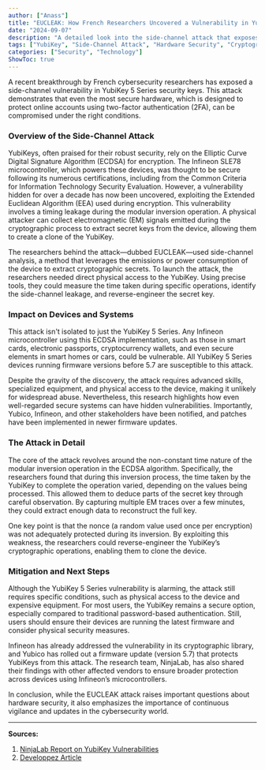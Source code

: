 ```yaml
---
author: ["Anass"]
title: "EUCLEAK: How French Researchers Uncovered a Vulnerability in YubiKey Security Keys"
date: "2024-09-07"
description: "A detailed look into the side-channel attack that exposes cryptographic secrets from YubiKey 5 Series and other Infineon-based devices."
tags: ["YubiKey", "Side-Channel Attack", "Hardware Security", "Cryptography", "Vulnerability"]
categories: ["Security", "Technology"]
ShowToc: true
---
```


A recent breakthrough by French cybersecurity researchers has exposed a side-channel vulnerability in YubiKey 5 Series security keys. This attack demonstrates that even the most secure hardware, which is designed to protect online accounts using two-factor authentication (2FA), can be compromised under the right conditions.

### Overview of the Side-Channel Attack
YubiKeys, often praised for their robust security, rely on the Elliptic Curve Digital Signature Algorithm (ECDSA) for encryption. The Infineon SLE78 microcontroller, which powers these devices, was thought to be secure following its numerous certifications, including from the Common Criteria for Information Technology Security Evaluation. However, a vulnerability hidden for over a decade has now been uncovered, exploiting the Extended Euclidean Algorithm (EEA) used during encryption. This vulnerability involves a timing leakage during the modular inversion operation. A physical attacker can collect electromagnetic (EM) signals emitted during the cryptographic process to extract secret keys from the device, allowing them to create a clone of the YubiKey.

The researchers behind the attack—dubbed EUCLEAK—used side-channel analysis, a method that leverages the emissions or power consumption of the device to extract cryptographic secrets. To launch the attack, the researchers needed direct physical access to the YubiKey. Using precise tools, they could measure the time taken during specific operations, identify the side-channel leakage, and reverse-engineer the secret key.

### Impact on Devices and Systems

This attack isn't isolated to just the YubiKey 5 Series. Any Infineon microcontroller using this ECDSA implementation, such as those in smart cards, electronic passports, cryptocurrency wallets, and even secure elements in smart homes or cars, could be vulnerable. All YubiKey 5 Series devices running firmware versions before 5.7 are susceptible to this attack.

Despite the gravity of the discovery, the attack requires advanced skills, specialized equipment, and physical access to the device, making it unlikely for widespread abuse. Nevertheless, this research highlights how even well-regarded secure systems can have hidden vulnerabilities. Importantly, Yubico, Infineon, and other stakeholders have been notified, and patches have been implemented in newer firmware updates.

### The Attack in Detail

The core of the attack revolves around the non-constant time nature of the modular inversion operation in the ECDSA algorithm. Specifically, the researchers found that during this inversion process, the time taken by the YubiKey to complete the operation varied, depending on the values being processed. This allowed them to deduce parts of the secret key through careful observation. By capturing multiple EM traces over a few minutes, they could extract enough data to reconstruct the full key.

One key point is that the nonce (a random value used once per encryption) was not adequately protected during its inversion. By exploiting this weakness, the researchers could reverse-engineer the YubiKey’s cryptographic operations, enabling them to clone the device.

### Mitigation and Next Steps

Although the YubiKey 5 Series vulnerability is alarming, the attack still requires specific conditions, such as physical access to the device and expensive equipment. For most users, the YubiKey remains a secure option, especially compared to traditional password-based authentication. Still, users should ensure their devices are running the latest firmware and consider physical security measures.

Infineon has already addressed the vulnerability in its cryptographic library, and Yubico has rolled out a firmware update (version 5.7) that protects YubiKeys from this attack. The research team, NinjaLab, has also shared their findings with other affected vendors to ensure broader protection across devices using Infineon’s microcontrollers.

In conclusion, while the EUCLEAK attack raises important questions about hardware security, it also emphasizes the importance of continuous vigilance and updates in the cybersecurity world.

---

**Sources:**

1. [NinjaLab Report on YubiKey Vulnerabilities](https://ninjalab.io/wp-content/uploads/2024/09/20240903_eucleak.pdf)
2. [Developpez Article](https://securite.developpez.com/actu/362384/Des-chercheurs-francais-ont-reussi-a-cloner-une-cle-de-securite-YubiKey-grace-a-un-canal-lateral-recemment-decouvert-qui-necessite-un-acces-physique-a-l-appareil/)
